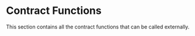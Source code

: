 # Contract Functions

This section contains all the contract functions that can be called externally.

